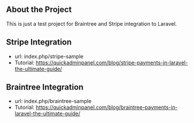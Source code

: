 ## About the Project

This is just a test project for Braintree and Stripe integration to Laravel.

## Stripe Integration
 - url: index.php/stripe-sample
 - Tutorial: https://quickadminpanel.com/blog/stripe-payments-in-laravel-the-ultimate-guide/

## Braintree Integration
 - url: index.php/braintree-sample
 - Tutorial: https://quickadminpanel.com/blog/braintree-payments-in-laravel-the-ultimate-guide/